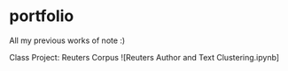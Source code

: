 # portfolio
All my previous works of note :)

Class Project: Reuters Corpus
![Reuters Author and Text Clustering.ipynb]
